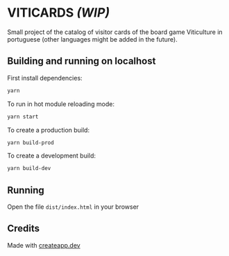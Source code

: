 # **VITICARDS** *(WIP)*

Small project of the catalog of visitor cards of the board game Viticulture in portuguese (other languages might be added in the future).

## Building and running on localhost

First install dependencies:

```sh
yarn
```

To run in hot module reloading mode:

```sh
yarn start
```

To create a production build:

```sh
yarn build-prod
```

To create a development build:

```sh
yarn build-dev
```

## Running

Open the file `dist/index.html` in your browser

## Credits

Made with [createapp.dev](https://createapp.dev/)
